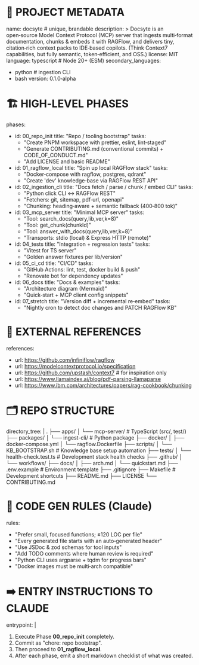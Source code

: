 # 📂  PROJECT METADATA
name: docsyte                     # unique, brandable
description: >
  Docsyte is an open‑source Model Context Protocol (MCP) server that
  ingests multi‑format documentation, chunks & embeds it with RAGFlow,
  and delivers tiny, citation‑rich context packs to IDE‑based copilots.
  (Think Context7 capabilities, but fully semantic, token‑efficient, and OSS.)
license: MIT
language: typescript              # Node 20+ (ESM)
secondary_languages:
  - python                        # ingestion CLI
  - bash
version: 0.1.0‑alpha

# 🏗️  HIGH‑LEVEL PHASES
phases:
  - id: 00_repo_init
    title: "Repo / tooling bootstrap"
    tasks:
      - "Create PNPM workspace with prettier, eslint, lint‑staged"
      - "Generate CONTRIBUTING.md (conventional commits) + CODE_OF_CONDUCT.md"
      - "Add LICENSE and basic README"
  - id: 01_ragflow_local
    title: "Spin up local RAGFlow stack"
    tasks:
      - "Docker‑compose with ragflow, postgres, qdrant"
      - "Create 'dev' knowledge‑base via RAGFlow REST API"
  - id: 02_ingestion_cli
    title: "Docs fetch / parse / chunk / embed CLI"
    tasks:
      - "Python click CLI ↔ RAGFlow REST"
      - "Fetchers: git, sitemap, pdf‑url, openapi"
      - "Chunking: heading‑aware + semantic fallback (400‑800 tok)"
  - id: 03_mcp_server
    title: "Minimal MCP server"
    tasks:
      - "Tool: search_docs(query,lib,ver,k=8)"
      - "Tool: get_chunk(chunkId)"
      - "Tool: answer_with_docs(query,lib,ver,k=8)"
      - "Transports: stdio (local) & Express HTTP (remote)"
  - id: 04_tests
    title: "Integration + regression tests"
    tasks:
      - "Vitest for TS server"
      - "Golden answer fixtures per lib/version"
  - id: 05_ci_cd
    title: "CI/CD"
    tasks:
      - "GitHub Actions: lint, test, docker build & push"
      - "Renovate bot for dependency updates"
  - id: 06_docs
    title: "Docs & examples"
    tasks:
      - "Architecture diagram (Mermaid)"
      - "Quick‑start + MCP client config snippets"
  - id: 07_stretch
    title: "Version diff + incremental re‑embed"
    tasks:
      - "Nightly cron to detect doc changes and PATCH RAGFlow KB"

# 🔗  EXTERNAL REFERENCES
references:
  - url: https://github.com/infiniflow/ragflow
  - url: https://modelcontextprotocol.io/specification
  - url: https://github.com/upstash/context7        # for inspiration only
  - url: https://www.llamaindex.ai/blog/pdf-parsing-llamaparse
  - url: https://www.ibm.com/architectures/papers/rag-cookbook/chunking

# 🗂️  REPO STRUCTURE
directory_tree: |
  .
  ├── apps/
  │   └── mcp-server/           # TypeScript (src/, test/)
  ├── packages/
  │   └── ingest-cli/           # Python package
  ├── docker/
  │   ├── docker-compose.yml
  │   └── ragflow.Dockerfile
  ├── scripts/
  │   └── KB_BOOTSTRAP.sh       # Knowledge base setup automation
  ├── tests/
  │   └── health-check.test.ts  # Development stack health checks
  ├── .github/
  │   └── workflows/
  ├── docs/
  │   ├── arch.md
  │   └── quickstart.md
  ├── .env.example              # Environment template
  ├── .gitignore
  ├── Makefile                  # Development shortcuts
  ├── README.md
  ├── LICENSE
  └── CONTRIBUTING.md

# 🧩  CODE GEN RULES (Claude)
rules:
  - "Prefer small, focused functions; ≤120 LOC per file"
  - "Every generated file starts with an auto‑generated header"
  - "Use JSDoc & zod schemas for tool inputs"
  - "Add TODO comments where human review is required"
  - "Python CLI uses argparse + tqdm for progress bars"
  - "Docker images must be multi‑arch compatible"

# ➡️  ENTRY INSTRUCTIONS TO CLAUDE
entrypoint: |
  1. Execute Phase **00_repo_init** completely.
  2. Commit as "chore: repo bootstrap".
  3. Then proceed to **01_ragflow_local**.
  4. After each phase, emit a short markdown checklist of what was created.